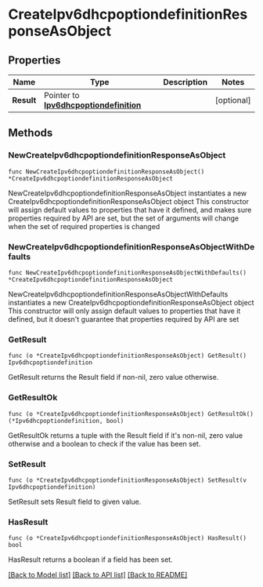 # CreateIpv6dhcpoptiondefinitionResponseAsObject

## Properties

Name | Type | Description | Notes
------------ | ------------- | ------------- | -------------
**Result** | Pointer to [**Ipv6dhcpoptiondefinition**](Ipv6dhcpoptiondefinition.md) |  | [optional] 

## Methods

### NewCreateIpv6dhcpoptiondefinitionResponseAsObject

`func NewCreateIpv6dhcpoptiondefinitionResponseAsObject() *CreateIpv6dhcpoptiondefinitionResponseAsObject`

NewCreateIpv6dhcpoptiondefinitionResponseAsObject instantiates a new CreateIpv6dhcpoptiondefinitionResponseAsObject object
This constructor will assign default values to properties that have it defined,
and makes sure properties required by API are set, but the set of arguments
will change when the set of required properties is changed

### NewCreateIpv6dhcpoptiondefinitionResponseAsObjectWithDefaults

`func NewCreateIpv6dhcpoptiondefinitionResponseAsObjectWithDefaults() *CreateIpv6dhcpoptiondefinitionResponseAsObject`

NewCreateIpv6dhcpoptiondefinitionResponseAsObjectWithDefaults instantiates a new CreateIpv6dhcpoptiondefinitionResponseAsObject object
This constructor will only assign default values to properties that have it defined,
but it doesn't guarantee that properties required by API are set

### GetResult

`func (o *CreateIpv6dhcpoptiondefinitionResponseAsObject) GetResult() Ipv6dhcpoptiondefinition`

GetResult returns the Result field if non-nil, zero value otherwise.

### GetResultOk

`func (o *CreateIpv6dhcpoptiondefinitionResponseAsObject) GetResultOk() (*Ipv6dhcpoptiondefinition, bool)`

GetResultOk returns a tuple with the Result field if it's non-nil, zero value otherwise
and a boolean to check if the value has been set.

### SetResult

`func (o *CreateIpv6dhcpoptiondefinitionResponseAsObject) SetResult(v Ipv6dhcpoptiondefinition)`

SetResult sets Result field to given value.

### HasResult

`func (o *CreateIpv6dhcpoptiondefinitionResponseAsObject) HasResult() bool`

HasResult returns a boolean if a field has been set.


[[Back to Model list]](../README.md#documentation-for-models) [[Back to API list]](../README.md#documentation-for-api-endpoints) [[Back to README]](../README.md)


